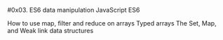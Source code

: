 #0x03. ES6 data manipulation
JavaScript
ES6


How to use map, filter and reduce on arrays
Typed arrays
The Set, Map, and Weak link data structures
